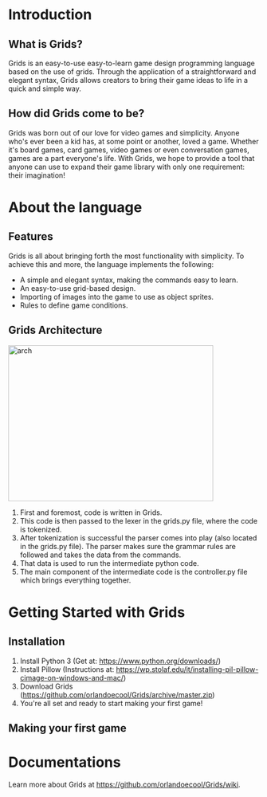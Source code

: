 
# Introduction

## What is Grids?
  Grids is an easy-to-use easy-to-learn game design programming language based on the use of grids. Through the application of a straightforward and elegant syntax, Grids allows creators to bring their game ideas to life in a quick and simple way.
  
## How did Grids come to be? 
  Grids was born out of our love for video games and simplicity. Anyone who's ever been a kid has, at some point or another, loved a game. Whether it's board games, card games, video games or even conversation games, games are a part everyone's life. With Grids, we hope to provide a tool that anyone can use to expand their game library with only one requirement: their imagination!
  
# About the language

## Features
  Grids is all about bringing forth the most functionality with simplicity. To achieve this and more, the language implements the following:
  
- A simple and elegant syntax, making the commands easy to learn.
- An easy-to-use grid-based design.
- Importing of images into the game to use as object sprites.
- Rules to define game conditions.

## Grids Architecture

<a data-flickr-embed="true"  href="https://www.flickr.com/photos/155153101@N04/39924120831/in/dateposted-public/" title="arch"><img src="https://farm5.staticflickr.com/4607/39924120831_d42d81dd3b.jpg" width="411" height="313" alt="arch"></a><script async src="//embedr.flickr.com/assets/client-code.js" charset="utf-8"></script>


1. First and foremost, code is written in Grids. 
2. This code is then passed to the lexer in the grids.py file, where the code is tokenized. 
3. After tokenization is successful the parser comes into play (also located in the grids.py file). The parser makes sure the grammar rules are followed and takes the data from the commands. 
4. That data is used to run the intermediate python code. 
5. The main component of the intermediate code is the controller.py file which brings everything together.

# Getting Started with Grids

## Installation

1. Install Python 3 (Get at: https://www.python.org/downloads/)
2. Install Pillow (Instructions at: https://wp.stolaf.edu/it/installing-pil-pillow-cimage-on-windows-and-mac/)
3. Download Grids (https://github.com/orlandoecool/Grids/archive/master.zip)
4. You're all set and ready to start making your first game!

## Making your first game



# Documentations
Learn more about Grids at https://github.com/orlandoecool/Grids/wiki.

